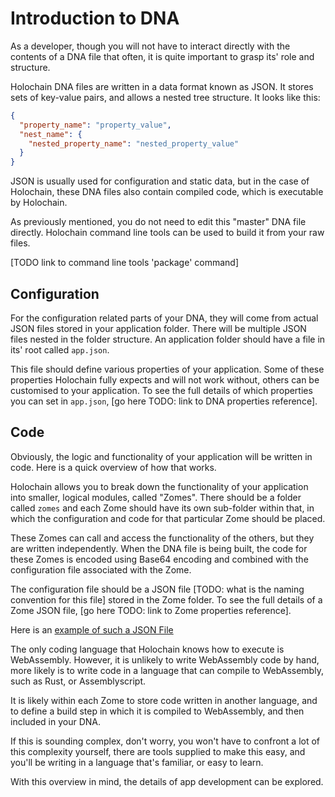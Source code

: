 # Introduction to DNA

As a developer, though you will not have to interact directly with the contents of a DNA file that often, it is quite important to grasp its' role and structure.

Holochain DNA files are written in a data format known as JSON. It stores sets of key-value pairs, and allows a nested tree structure. It looks like this:

```json
{
  "property_name": "property_value",
  "nest_name": {
    "nested_property_name": "nested_property_value"
  }
}
```

JSON is usually used for configuration and static data, but in the case of Holochain, these DNA files also contain compiled code, which is executable by Holochain.

As previously mentioned, you do not need to edit this "master" DNA file directly. Holochain command line tools can be used to build it from your raw files.

[TODO link to command line tools 'package' command]

## Configuration

For the configuration related parts of your DNA, they will come from actual JSON files stored in your application folder. There will be multiple JSON files nested in the folder structure. An application folder should have a file in its' root called `app.json`.

This file should define various properties of your application. Some of these properties Holochain fully expects and will not work without, others can be customised to your application. To see the full details of which properties you can set in `app.json`, [go here TODO: link to DNA properties reference].

## Code

Obviously, the logic and functionality of your application will be written in code. Here is a quick overview of how that works.

Holochain allows you to break down the functionality of your application into smaller, logical modules, called "Zomes". There should be a folder called `zomes` and each Zome should have its own sub-folder within that, in which the configuration and code for that particular Zome should be placed.

These Zomes can call and access the functionality of the others, but they are written independently. When the DNA file is being built, the code for these Zomes is encoded using Base64 encoding and combined with the configuration file associated with the Zome.

The configuration file should be a JSON file [TODO: what is the naming convention for this file] stored in the Zome folder. To see the full details of a Zome JSON file, [go here TODO: link to Zome properties reference].

Here is an [example of such a JSON File](https://github.com/Connoropolous/fantastic-system/blob/master/app.json)

The only coding language that Holochain knows how to execute is WebAssembly. However, it is unlikely to write WebAssembly code by hand, more likely is to write code in a language that can compile to WebAssembly, such as Rust, or Assemblyscript.

It is likely within each Zome to store code written in another language, and to define a build step in which it is compiled to WebAssembly, and then included in your DNA.

If this is sounding complex, don't worry, you won't have to confront a lot of this complexity yourself, there are tools supplied to make this easy, and you'll be writing in a language that's familiar, or easy to learn.

With this overview in mind, the details of app development can be explored.
